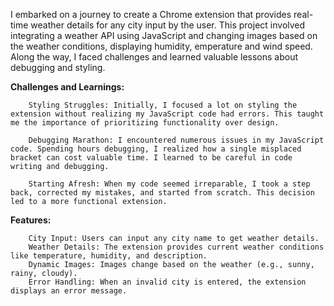 I embarked on a journey to create a Chrome extension that provides real-time weather details for any city input by the user. This project involved integrating a weather API using JavaScript and changing images based on the weather conditions, displaying humidity, emperature and wind speed. Along the way, I faced challenges and learned valuable lessons about debugging and styling.

**Challenges and Learnings:**

        Styling Struggles: Initially, I focused a lot on styling the extension without realizing my JavaScript code had errors. This taught me the importance of prioritizing functionality over design.

        Debugging Marathon: I encountered numerous issues in my JavaScript code. Spending hours debugging, I realized how a single misplaced bracket can cost valuable time. I learned to be careful in code writing and debugging.

        Starting Afresh: When my code seemed irreparable, I took a step back, corrected my mistakes, and started from scratch. This decision led to a more functional extension.


**Features:**

        City Input: Users can input any city name to get weather details.
        Weather Details: The extension provides current weather conditions like temperature, humidity, and description.
        Dynamic Images: Images change based on the weather (e.g., sunny, rainy, cloudy).
        Error Handling: When an invalid city is entered, the extension displays an error message.



